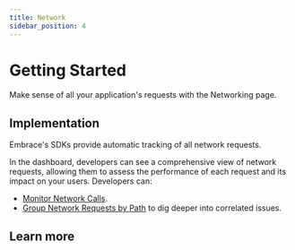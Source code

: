 ```yaml
---
title: Network
sidebar_position: 4
---
```


# Getting Started

Make sense of all your application's requests with the Networking page. 

## Implementation

Embrace's SDKs provide automatic tracking of all network requests. 

In the dashboard, developers can see a comprehensive view of network requests, allowing them to assess the performance of each request and its impact on your users. Developers can:

- [Monitor Network Calls](/docs/product/network/network-monitoring.md).
- [Group Network Requests by Path](/docs/product/network/network-grouping-rules.md) to dig deeper into correlated issues.

## Learn more
